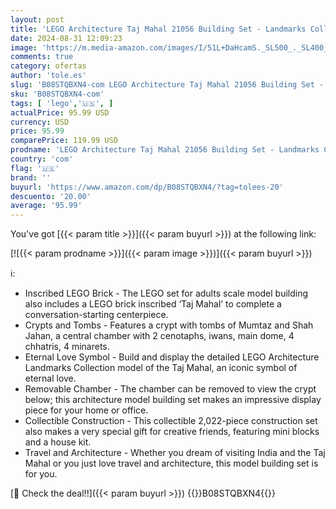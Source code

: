 ```yaml
---
layout: post
title: 'LEGO Architecture Taj Mahal 21056 Building Set - Landmarks Collection  Display Model  Collectible Home Décor Gift Idea and Model Kits for Adults and Architects to Build'
date: 2024-08-31 12:09:23
image: 'https://m.media-amazon.com/images/I/51L+DaHcamS._SL500_._SL400_.jpg'
comments: true
category: ofertas
author: 'tole.es'
slug: 'B08STQBXN4-com LEGO Architecture Taj Mahal 21056 Building Set -...'
sku: 'B08STQBXN4-com'
tags: [ 'lego','🇺🇸', ]
actualPrice: 95.99 USD
currency: USD
price: 95.99
comparePrice: 119.99 USD
prodname: 'LEGO Architecture Taj Mahal 21056 Building Set - Landmarks Collection  Display Model  Collectible Home Décor Gift Idea and Model Kits for Adults and Architects to Build'
country: 'com'
flag: '🇺🇸'
brand: ''
buyurl: 'https://www.amazon.com/dp/B08STQBXN4/?tag=tolees-20'
descuento: '20.00'
average: '95.99'
---
```


You've got [{{< param title >}}]({{< param buyurl >}}) at the following link:

[![{{< param prodname >}}]({{< param image >}})]({{< param buyurl >}})

ℹ️:

- Inscribed LEGO Brick - The LEGO set for adults scale model building also includes a LEGO brick inscribed ‘Taj Mahal’ to complete a conversation-starting centerpiece.
- Crypts and Tombs - Features a crypt with tombs of Mumtaz and Shah Jahan, a central chamber with 2 cenotaphs, iwans, main dome, 4 chhatris, 4 minarets.
- Eternal Love Symbol - Build and display the detailed LEGO Architecture Landmarks Collection model of the Taj Mahal, an iconic symbol of eternal love.
- Removable Chamber - The chamber can be removed to view the crypt below; this architecture model building set makes an impressive display piece for your home or office.
- Collectible Construction - This collectible 2,022-piece construction set also makes a very special gift for creative friends, featuring mini blocks and a house kit.
- Travel and Architecture - Whether you dream of visiting India and the Taj Mahal or you just love travel and architecture, this model building set is for you.

[🛒 Check the deal!!]({{< param buyurl >}})
{{<world>}}B08STQBXN4{{</world>}}
